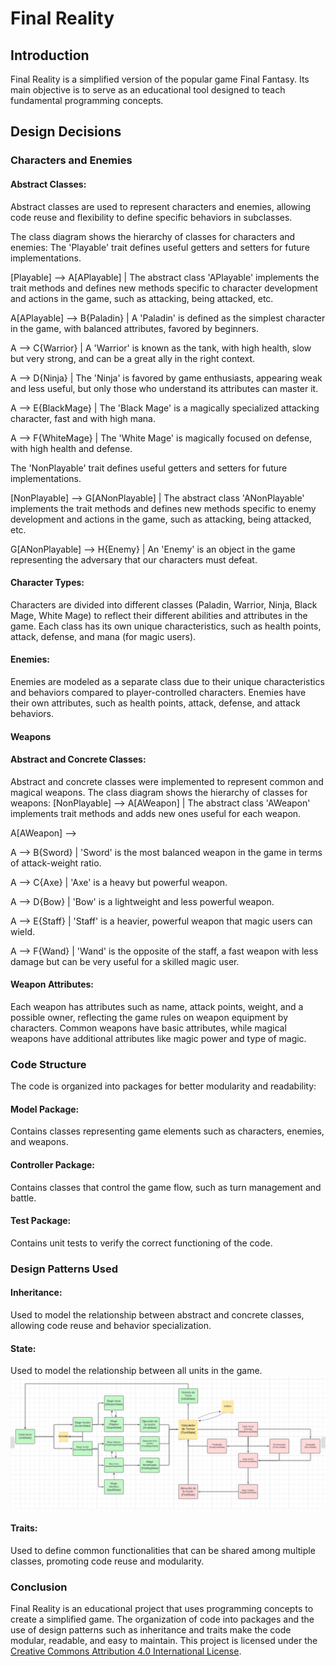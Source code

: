 # Final Reality

## Introduction

Final Reality is a simplified version of the popular game Final Fantasy. Its main objective is to serve as an educational tool designed to teach fundamental programming concepts.

## Design Decisions

### Characters and Enemies

#### Abstract Classes:
Abstract classes are used to represent characters and enemies, allowing code reuse and flexibility to define specific behaviors in subclasses.

The class diagram shows the hierarchy of classes for characters and enemies:
The 'Playable' trait defines useful getters and setters for future implementations.

[Playable] --> A[APlayable] | The abstract class 'APlayable' implements the trait methods and defines new methods specific to character development and actions in the game, such as attacking, being attacked, etc.

A[APlayable] --> B{Paladin} | A 'Paladin' is defined as the simplest character in the game, with balanced attributes, favored by beginners.

A --> C{Warrior} | A 'Warrior' is known as the tank, with high health, slow but very strong, and can be a great ally in the right context.

A --> D{Ninja} | The 'Ninja' is favored by game enthusiasts, appearing weak and less useful, but only those who understand its attributes can master it.

A --> E{BlackMage} | The 'Black Mage' is a magically specialized attacking character, fast and with high mana.

A --> F{WhiteMage} | The 'White Mage' is magically focused on defense, with high health and defense.

The 'NonPlayable' trait defines useful getters and setters for future implementations.

[NonPlayable] --> G[ANonPlayable] | The abstract class 'ANonPlayable' implements the trait methods and defines new methods specific to enemy development and actions in the game, such as attacking, being attacked, etc.

G[ANonPlayable] --> H{Enemy} | An 'Enemy' is an object in the game representing the adversary that our characters must defeat.

#### Character Types:
Characters are divided into different classes (Paladin, Warrior, Ninja, Black Mage, White Mage) to reflect their different abilities and attributes in the game. Each class has its own unique characteristics, such as health points, attack, defense, and mana (for magic users).

#### Enemies:
Enemies are modeled as a separate class due to their unique characteristics and behaviors compared to player-controlled characters. Enemies have their own attributes, such as health points, attack, defense, and attack behaviors.

#### Weapons

#### Abstract and Concrete Classes:
Abstract and concrete classes were implemented to represent common and magical weapons. The class diagram shows the hierarchy of classes for weapons:
[NonPlayable] --> A[AWeapon] | The abstract class 'AWeapon' implements trait methods and adds new ones useful for each weapon.

A[AWeapon] -->

A --> B{Sword} | 'Sword' is the most balanced weapon in the game in terms of attack-weight ratio.

A --> C{Axe} | 'Axe' is a heavy but powerful weapon.

A --> D{Bow} | 'Bow' is a lightweight and less powerful weapon.

A --> E{Staff} | 'Staff' is a heavier, powerful weapon that magic users can wield.

A --> F{Wand} | 'Wand' is the opposite of the staff, a fast weapon with less damage but can be very useful for a skilled magic user.

#### Weapon Attributes:
Each weapon has attributes such as name, attack points, weight, and a possible owner, reflecting the game rules on weapon equipment by characters. Common weapons have basic attributes, while magical weapons have additional attributes like magic power and type of magic.

### Code Structure

The code is organized into packages for better modularity and readability:

#### Model Package:
Contains classes representing game elements such as characters, enemies, and weapons.

#### Controller Package:
Contains classes that control the game flow, such as turn management and battle.

#### Test Package:
Contains unit tests to verify the correct functioning of the code.

### Design Patterns Used

#### Inheritance:
Used to model the relationship between abstract and concrete classes, allowing code reuse and behavior specialization.

#### State:
Used to model the relationship between all units in the game.
![Diagram:](diagrama-estados.png)



#### Traits:
Used to define common functionalities that can be shared among multiple classes, promoting code reuse and modularity.

### Conclusion

Final Reality is an educational project that uses programming concepts to create a simplified game. The organization of code into packages and the use of design patterns such as inheritance and traits make the code modular, readable, and easy to maintain.
This project is licensed under the
[Creative Commons Attribution 4.0 International License](https://creativecommons.org/licenses/by/4.0/).
